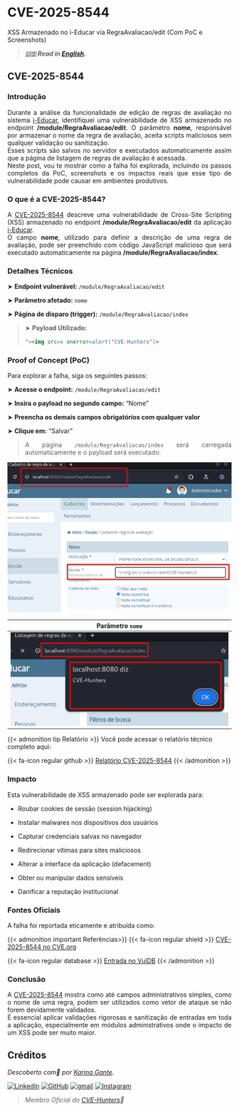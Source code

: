 # CVE-2025-8544


XSS Armazenado no i-Educar via RegraAvaliacao/edit (Com PoC e Screenshots)

<!--more-->

> ***🇺🇸 Read in [English](http://karinagante.github.io/cve-2025-8544/).***

## CVE-2025-8544

### Introdução

<p align="justify"> Durante a análise da funcionalidade de edição de regras de avaliação no sistema <a href="https://github.com/portabilis/i-educar" target=_blank>i-Educar</a>, identifiquei uma vulnerabilidade de XSS armazenado no endpoint <b>/module/RegraAvaliacao/edit</b>. O parâmetro <b>nome</b>, responsável por armazenar o nome da regra de avaliação, aceita scripts maliciosos sem qualquer validação ou sanitização. </br> Esses scripts são salvos no servidor e executados automaticamente assim que a página de listagem de regras de avaliação é acessada. </br> Neste post, vou te mostrar como a falha foi explorada, incluindo os passos completos da PoC, screenshots e os impactos reais que esse tipo de vulnerabilidade pode causar em ambientes produtivos. </p>

### O que é a CVE-2025-8544?

<p align="justify"> A <a href="https://www.cve.org/CVERecord?id=CVE-2025-8544" target=_blank>CVE-2025-8544</a> descreve uma vulnerabilidade de Cross-Site Scripting (XSS) armazenado no endpoint <b>/module/RegraAvaliacao/edit</b> da aplicação <a href="https://github.com/portabilis/i-educar" target=_blank>i-Educar</a>. </br> O campo <b>nome</b>, utilizado para definir a descrição de uma regra de avaliação, pode ser preenchido com código JavaScript malicioso que será executado automaticamente na página <b>/module/RegraAvaliacao/index</b>. </p>

### Detalhes Técnicos

➤ **Endpoint vulnerável:** `/module/RegraAvaliacao/edit`

➤ **Parâmetro afetado:** `nome`

➤ **Página de disparo (trigger):** `/module/RegraAvaliacao/index`

> ➤ **Payload Utilizado:** 
> ```html
>"><img src=x onerror=alert('CVE-Hunters')>
>```

### Proof of Concept (PoC)

Para explorar a falha, siga os seguintes passos:

➤ **Acesse o endpoint:** `/module/RegraAvaliacao/edit`

➤ **Insira o payload no segundo campo:** “Nome”

➤ **Preencha os demais campos obrigatórios com qualquer valor**

➤ **Clique em:** “Salvar”

> <p align="justify">A página <code>/module/RegraAvaliacao/index</code> será carregada automaticamente e o payload será executado:</p>

<p align="center">
<img src="/images/CVE-2025-8544/PoC1.png">
</p>

|   Parâmetro `nome`         |
|:------------:|
| ![](/images/CVE-2025-8544/PoC2.png)    |

{{< admonition tip Relatório >}} 
Você pode acessar o relatório técnico completo aqui:

{{< fa-icon regular github >}} 
[Relatório CVE-2025-8544](https://github.com/KarinaGante/KGSec/blob/main/CVEs/i-educar/CVE-2025-8544.md)
{{< /admonition >}}

### Impacto

Esta vulnerabilidade de XSS armazenado pode ser explorada para:

- Roubar cookies de sessão (session hijacking)

- Instalar malwares nos dispositivos dos usuários

- Capturar credenciais salvas no navegador

- Redirecionar vítimas para sites maliciosos

- Alterar a interface da aplicação (defacement)

- Obter ou manipular dados sensíveis

- Danificar a reputação institucional

### Fontes Oficiais

A falha foi reportada eticamente e atribuída como:

{{< admonition important Referências>}} 
{{< fa-icon regular shield >}} 
[CVE-2025-8544 no CVE.org](https://www.cve.org/CVERecord?id=CVE-2025-8544)

{{< fa-icon regular database >}} 
[Entrada no VulDB](https://vuldb.com/?id.318673)
{{< /admonition >}}

### Conclusão

<p align="justify"> A <a href="https://www.cve.org/CVERecord?id=CVE-2025-8544" target=_blank>CVE-2025-8544</a> mostra como até campos administrativos simples, como o nome de uma regra, podem ser utilizados como vetor de ataque se não forem devidamente validados. </br>É essencial aplicar validações rigorosas e sanitização de entradas em toda a aplicação, especialmente em módulos administrativos onde o impacto de um XSS pode ser muito maior. </p>

## Créditos

*Descoberto com💜 por [Karina Gante](https://karinagante.github.io/).* 

[![LinkedIn](https://skillicons.dev/icons?i=linkedin&theme=dark)](https://www.linkedin.com/in/karina-gante/)
[![GitHub](https://skillicons.dev/icons?i=github&theme=dark)](https://www.github.com/KarinaGante/)
[![gmail](https://skillicons.dev/icons?i=gmail&theme=dark)](mailto:karina.g@aluno.ifsp.edu.br)
[![Instagram](https://skillicons.dev/icons?i=instagram&theme=dark)](https://www.instagram.com/karinovisk02/)

> *Membro Oficial do [CVE-Hunters](https://www.cvehunters.com/)🏹*
